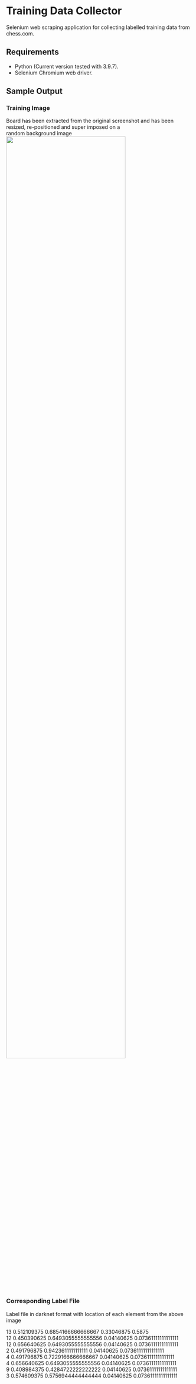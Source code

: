 # Training Data Collector
Selenium web scraping application for collecting labelled training data from chess.com.

## Requirements
- Python (Current version tested with 3.9.7).
- Selenium Chromium web driver.

## Sample Output
### Training Image
Board has been extracted from the original screenshot and has been resized, re-positioned and super imposed on a <br/>random background image <br/>
<img src="https://github.com/RuadhanMulcahy/Training-Data-Collector/blob/main/sample_output/48340232755_move_169_1.png" width="80%">

### Corresponding Label File
Label file in darknet format with location of each element from the above image

13 0.512109375 0.6854166666666667 0.33046875 0.5875 <br/>
12 0.450390625 0.6493055555555556 0.04140625 0.07361111111111111 <br/>
12 0.656640625 0.6493055555555556 0.04140625 0.07361111111111111 <br/>
2 0.491796875 0.9423611111111111 0.04140625 0.07361111111111111 <br/>
4 0.491796875 0.7229166666666667 0.04140625 0.07361111111111111 <br/>
4 0.656640625 0.6493055555555556 0.04140625 0.07361111111111111 <br/>
9 0.408984375 0.4284722222222222 0.04140625 0.07361111111111111 <br/>
3 0.574609375 0.5756944444444444 0.04140625 0.07361111111111111 <br/>

